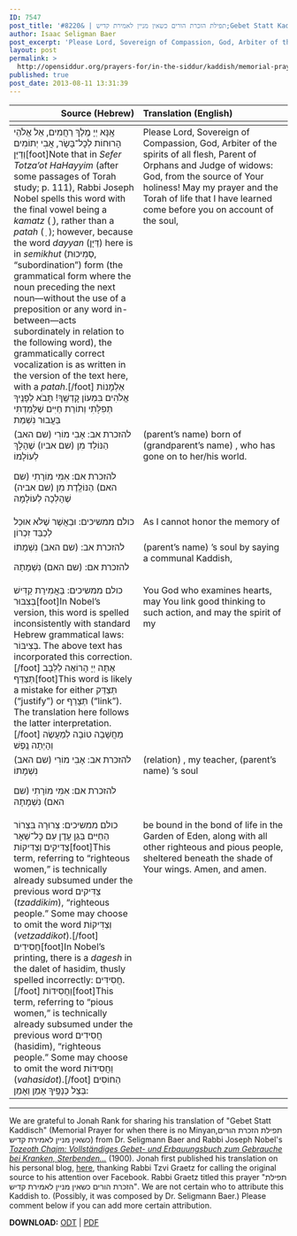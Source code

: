 ```yaml
---
ID: 7547
post_title: 'תפילת הזכרת הורים כשאין מניין לאמירת קדיש | &#8220;Gebet Statt Kaddisch&#8221; Memorial Prayer For When There is No Minyan (trans. Jonah Rank)'
author: Isaac Seligman Baer
post_excerpt: 'Please Lord, Sovereign of Compassion, God, Arbiter of the spirits of all flesh, Parent of Orphans and Judge of widows: God, from the source of Your holiness! May my prayer and the Torah of life that I have learned come before you on account of the soul'
layout: post
permalink: >
  http://opensiddur.org/prayers-for/in-the-siddur/kaddish/memorial-prayer-for-when-there-is-no-minyan/
published: true
post_date: 2013-08-11 13:31:39
---
```

<table style="margin-left: auto;margin-right: auto;" class="draggable">
<thead><tr><th id="x" style="text-align: right;">Source (Hebrew)</th><th style="text-align: left;">Translation (English)</th></tr></thead>
<tbody>
<tr>
<td style="vertical-align:top;" width="46%">
<div class="liturgy"><span lang="he">
<tbody>
<tr>
<td style="vertical-align:top;" width="46%">
<div class="liturgy"><span lang="he">
אָֽנָּא יְיָ מֶֽלֶךְ רַחֲמִים,
 אֵל אֱלֹהֵי הָרוּחוֹת לְכׇל־בָּשָׂר,
 אֲבִי יְתוֹמִים וְדַיַּן[foot]Note that in <em>Sefer Totza’ot HaHayyim</em> (after some passages of Torah study; p. 111), Rabbi Joseph Nobel spells this word with the final vowel being a <em>kamatz</em> ( ָ), rather than a <em>patah</em> ( ַ ); however, because the word <em>dayyan</em> (דַּיָּן) here is in <em>semikhut</em> (סְמִיכוּת, “subordination”) form (the grammatical form where the noun preceding the next noun—without the use of a preposition or any word in-between—acts subordinately in relation to the following word), the grammatically correct vocalization is as written in the version of the text here, with a <em>patah</em>.[/foot] אַלְמָנוֹת אֱלֹהִים בִּמְעוֹן קׇדְשֶֽׁךָ! 
תָּבֹא לְפָנֶֽיךָ תְּפִלָּתִי וְתוֹרַת חַיִּים שֶׁלָּמַדְתִּי בַּעֲבוּר נִשְׁמַת
</span></div></td>
 
<td style="vertical-align:top;" width="53%"><div class="english">
Please Lord, Sovereign of Compassion, 
God, Arbiter of the spirits of all flesh, 
Parent of Orphans and Judge of widows: 
God, from the source of Your holiness! 
May my prayer and the Torah of life that I have learned come before you on account of the soul,
    </div></td></tr>
<tr><td style="vertical-align:top;" width="46%"><div class="liturgy"><span lang="he">
<span class="instruction">להזכרת אב:</span> אָבִי מוֹרִי         (שם האב)         הַנּוֹלַד מִן       (שם אביו)        שֶׁהָלָךְ לְעוֹלָמוֹ

<span class="instruction">להזכרת אם:</span> אִמִּי מוֹרָתִי         (שם האם)         הַנּוֹלֶֽדֶת מִן        (שם אביה)        שֶׁהָלְכָה לְעוֹלָמָהּ
</span></div></td>
 
<td style="vertical-align:top;" width="53%"><div class="english">
         (parent’s name)        born of        (grandparent’s name)      , who has gone on to her/his world. 
    </div></td></tr>
<tr><td style="vertical-align:top;" width="46%"><div class="liturgy"><span lang="he">
<span class="instruction">כולם ממשיכים:</span> וּבַאֲשֶׁר שֶׁלֹּא אוּכַל לְכַבֵּד זִכְרוֹן
</span></div></td>
 
<td style="vertical-align:top;" width="53%"><div class="english">
As I cannot honor the memory of 
    </div></td></tr>
<tr><td style="vertical-align:top;" width="46%"><div class="liturgy"><span lang="he">
<span class="instruction">להזכרת אב:</span>              (שם האב)            נִשְׁמָתוֹ
 
<span class="instruction">להזכרת אם:</span>              (שם האם)            נִשְׁמָתָהּ
</span></div></td>
 
<td style="vertical-align:top;" width="53%"><div class="english">
         (parent’s name)     ’s soul by saying a communal Kaddish, 
    </div></td></tr>
<tr><td style="vertical-align:top;" width="46%"><div class="liturgy"><span lang="he">
<span class="instruction">כולם ממשיכים:</span> בַּאֲמִירַת קַדִּישׁ בְּצִבּוּר[foot]In Nobel’s version, this word is spelled inconsistently with standard Hebrew grammatical laws: בְּצִיבּוֹר. The above text has incorporated this correction.[/foot] אַתָּה יְיָ הָרוֹאֶה לַלֵּבָב תְּצַדֵּף[foot]This word is likely a mistake for either תְּצַדֵּק (“justify”) or תְּצָרֵף (“link”). The translation here follows the latter interpretation.[/foot] מַחֲשָׁבָה טוֹבָה לְמַעֲשֶׂה וְהָיְתָה נֶֽפֶשׁ
</span></div></td>
 
<td style="vertical-align:top;" width="53%"><div class="english">
You God who examines hearts, may You link good thinking to such action, and may the spirit of my
    </div></td></tr>
<tr><td style="vertical-align:top;" width="46%"><div class="liturgy"><span lang="he">
<span class="instruction">להזכרת אב:</span> אָבִי מוֹרִי              (שם האב)            נִשְׁמָתוֹ
 
<span class="instruction">להזכרת אם:</span> אִמִּי מוֹרָתִי              (שם האם)            נִשְׁמָתָהּ
</span></div></td>
 
<td style="vertical-align:top;" width="53%"><div class="english">
         (relation)         , my teacher,       (parent’s name)     ’s soul 
    </div></td></tr>
<tr><td style="vertical-align:top;" width="46%"><div class="liturgy"><span lang="he">
<span class="instruction">כולם ממשיכים:</span> צְרוּרָה בִּצְרוֹר הַחַיִּים בְּגַן עֵֽדֶן עִם כׇּל־שְׁאָר צַדִּיקִים וְצַדִּיקוֹת[foot]This term, referring to “righteous women,” is technically already subsumed under the previous word צַדִּיקים (<em>tzaddikim</em>), “righteous people.” Some may choose to omit the word וְצַדִּיקוֹת (<em>vetzaddikot</em>).[/foot] חֲסִידִים[foot]In Nobel’s printing, there is a <em>dagesh</em> in the dalet of hasidim, thusly spelled incorrectly: חֲסִידִּים.[/foot] וַחֲסִידוֹת[foot]This term, referring to “pious women,” is technically already subsumed under the previous word חֲסִידִים (hasidim), “righteous people.” Some may choose to omit the word וַחֲסִידוֹת (<em>vahasidot</em>).[/foot] הַחוֹסִים בְּצֵל כְּנָפֶֽיךָ אָמֵן וְאָמֵן:
</span></div></td>
 
<td style="vertical-align:top;" width="53%"><div class="english">
be bound in the bond of life in the Garden of Eden, along with all other righteous and pious people, sheltered beneath the shade of Your wings. Amen, and amen.
</td></tr>
</tbody></table>

<hr />

We are grateful to Jonah Rank for sharing his translation of "Gebet Statt Kaddisch" (Memorial Prayer for when there is no Minyan,תפילת הזכרת הורים כשאין מניין לאמירת קדיש) from Dr. Seligmann Baer and Rabbi Joseph Nobel's <em><a href="http://books.google.com/books?id=MI4_AAAAYAAJ&lpg=PA322&ots=EiG6GnjAuy&dq=gebet+statt+kaddisch&pg=PA322#v=onepage&q&f=false">Tozeoth Chajm: Vollständiges Gebet- und Erbauungsbuch zum Gebrauche bei Kranken, Sterbenden...</a></em> (1900). Jonah first published his translation on his personal blog, <a href="http://jonahrank.wordpress.com/2013/08/08/memorial-prayer-when-there-is-no-minyan-for-saying-kaddish/">here</a>, thanking Rabbi Tzvi Graetz for calling the original source to his attention over Facebook. Rabbi Graetz titled this prayer "תפילת הזכרת הורים כשאין מניין לאמירת קדיש". We are not certain who to attribute this Kaddish to. (Possibly, it was composed by Dr. Seligmann Baer.) Please comment below if you can add more certain attribution.

<strong>DOWNLOAD:</strong> <a href="http://opensiddur.org/wp-content/uploads/2013/08/Seligmann-Baer-Kaddish-without-minyan-trans.-Jonah-Rank.odt">ODT</a> | <a href="http://opensiddur.org/wp-content/uploads/2013/08/Seligmann-Baer-Kaddish-without-minyan-trans.-Jonah-Rank.pdf">PDF</a>